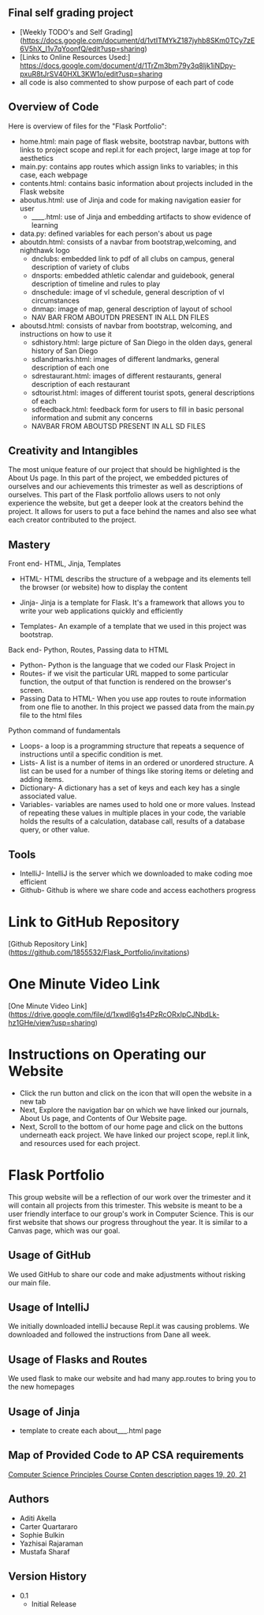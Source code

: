 ## Final self grading project
* [Weekly TODO's and Self Grading]
(https://docs.google.com/document/d/1vtITMYkZ187jyhb8SKm0TCy7zE6V5hX_I1v7qYoonfQ/edit?usp=sharing)
* [Links to Online Resources Used:]
https://docs.google.com/document/d/1TrZm3bm79y3q8ljk1iNDpy-pxuR8tJrSV40HXL3KW1o/edit?usp=sharing
* all code is also commented to show purpose of each part of code
## Overview of Code
Here is overview of files for the "Flask Portfolio":
* home.html: main page of flask website, bootstrap navbar, buttons with links to project scope and repl.it for each project, large image at top for aesthetics
* main.py: contains app routes which assign links to variables; in this case, each webpage
* contents.html: contains basic information about projects included in the Flask website
* aboutus.html: use of Jinja and code for making navigation easier for user
    * ____.html: use of Jinja and embedding artifacts to show evidence of learning
* data.py: defined variables for each person's about us page
* aboutdn.html: consists of a navbar from bootstrap,welcoming, and nighthawk logo
    * dnclubs: embedded link to pdf of all clubs on campus, general description of variety of clubs
    * dnsports: embedded athletic calendar and guidebook, general description of timeline and rules to play
    * dnschedule: image of vl schedule, general description of vl circumstances
    * dnmap: image of map, general description of layout of school
    * NAV BAR FROM ABOUTDN PRESENT IN ALL DN FILES
* aboutsd.html: consists of navbar from bootstrap, welcoming, and instructions on how to use it
    * sdhistory.html: large picture of San Diego in the olden days, general history of San Diego
    * sdlandmarks.html: images of different landmarks, general description of each one
    * sdrestaurant.html: images of different restaurants, general description of each restaurant
    * sdtourist.html: images of different tourist spots, general descriptions of each
    * sdfeedback.html: feedback form for users to fill in basic personal information and submit any concerns
    * NAVBAR FROM ABOUTSD PRESENT IN ALL SD FILES
    
## Creativity and Intangibles 
The most unique feature of our project that should be highlighted is the About Us page. In this part of the project, we embedded pictures of ourselves and our achievements this trimester as well as descriptions of ourselves. This part of the Flask portfolio allows users to not only experience the website, but get a deeper look at the creators behind the project. It allows for users to put a face behind the names and also see what each creator contributed to the project.


## Mastery
Front end- HTML, Jinja, Templates
* HTML- HTML describs the structure of a webpage and its elements tell the browser (or website) how to display the content
* Jinja- Jinja is a template for Flask. It's a framework that allows you to write your web applications quickly and efficiently 

* Templates- An example of a template that we used in this project was bootstrap. 


Back end- Python, Routes, Passing data to HTML
* Python- Python is the language that we coded our Flask Project in
* Routes-  if we visit the particular URL mapped to some particular function, the output of that function is rendered on the browser's screen.
* Passing Data to HTML- When you use app routes to route information from one flie to another. In this project we passed data from the main.py file to the html files

Python command of fundamentals
* Loops- a loop is a programming structure that repeats a sequence of instructions until a specific condition is met. 
* Lists- A list is a number of items in an ordered or unordered structure. A list can be used for a number of things like storing items or deleting and adding items. 
* Dictionary- A dictionary has a set of keys and each key has a single associated value.
* Variables- variables are names used to hold one or more values. Instead of repeating these values in multiple places in your code, the variable holds the results of a calculation, database call, results of a database query, or other value.

## Tools
* IntelliJ- IntelliJ is the server which we downloaded to make coding moe efficient
* Github- Github is where we share code and access eachothers progress





# Link to GitHub Repository
[Github Repository Link] (https://github.com/1855532/Flask_Portfolio/invitations)
# One Minute Video Link
[One Minute Video Link] (https://drive.google.com/file/d/1xwdI6g1s4PzRcORxIpCJNbdLk-hz1GHe/view?usp=sharing)
# Instructions on Operating our Website
* Click the run button and click on the icon that will open the website in a new tab
* Next, Explore the navigation bar on which we have linked our journals, About Us page, and Contents of Our Website page.
* Next, Scroll to the bottom of our home page and click on the buttons underneath eack project. We have linked our project scope, repl.it link, and resources used for each project.

# Flask Portfolio
 This group website will be a reflection of our work over the trimester and it will contain all projects from this trimester. This website is meant to be a user friendly interface to our group's work in Computer Science. This is our first website that shows our progress throughout the year. It is similar to a Canvas page, which was our goal.


 
##  Usage of GitHub
We used GitHub to share our code and make adjustments without risking our main file. 
## Usage of IntelliJ
We initially downloaded intelliJ because Repl.it was causing problems. We downloaded and followed the instructions from Dane all week.
## Usage of Flasks and Routes
We used flask to make our website and had many app.routes to bring you to the new homepages

## Usage of Jinja
* template to create each about___.html page
## Map of Provided Code to AP CSA requirements
[Computer Science Principles Course Cpnten description pages 19, 20, 21](https://apcentral.collegeboard.org/pdf/ap-computer-science-a-course-and-exam-description.pdf?course=ap-computer-science-a)





## Authors
* Aditi Akella
* Carter Quartararo
* Sophie Bulkin
* Yazhisai Rajaraman
* Mustafa Sharaf

## Version History
* 0.1
    * Initial Release
    
